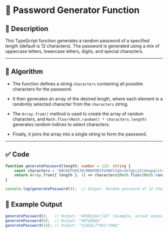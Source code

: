 # 🔐 Password Generator Function

## 🧮 Description
This TypeScript function generates a random password of a specified length (default is 12 characters). The password is generated using a mix of uppercase letters, lowercase letters, digits, and special characters. 

---

## 📐 Algorithm

- The function defines a string `characters` containing all possible characters for the password.
  
- It then generates an array of the desired length, where each element is a randomly selected character from the `characters` string.

- The `Array.from()` method is used to create the array of random characters, and `Math.floor(Math.random() * characters.length)` generates random indices to select characters.
  
- Finally, it joins the array into a single string to form the password.

---

## ✅ Code

```typescript
function generatePassword(length: number = 12): string {
    const characters = "ABCDEFGHIJKLMNOPQRSTUVWXYZabcdefghijklmnopqrstuvwxyz0123456789!@#$%^&*()";
    return Array.from({ length }, () => characters[Math.floor(Math.random() * characters.length)]).join("");
}

console.log(generatePassword());  // Output: Random password of 12 characters
```
## 🧪 Example Output
```typescript
generatePassword();   // Output: "A9d@3y6x!l2Z" (example, actual output will vary)
generatePassword(8);  // Output: "4#Tp9Q8a"
generatePassword(16); // Output: "3jD&2L7*kK1!t9Wq"
```

